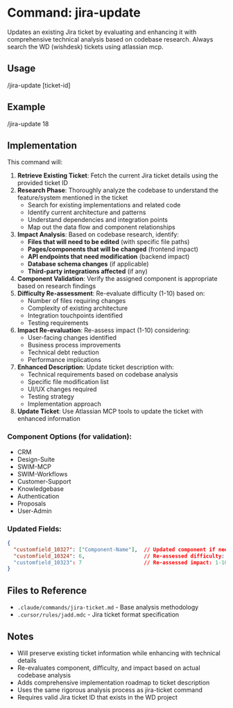 # Command: jira-update

Updates an existing Jira ticket by evaluating and enhancing it with comprehensive technical analysis based on codebase research. Always search the WD (wishdesk) tickets using atlassian mcp. 

## Usage
/jira-update [ticket-id]

## Example
/jira-update 18

## Implementation

This command will:

1. **Retrieve Existing Ticket**: Fetch the current Jira ticket details using the provided ticket ID
2. **Research Phase**: Thoroughly analyze the codebase to understand the feature/system mentioned in the ticket
   - Search for existing implementations and related code
   - Identify current architecture and patterns
   - Understand dependencies and integration points
   - Map out the data flow and component relationships
3. **Impact Analysis**: Based on codebase research, identify:
   - **Files that will need to be edited** (with specific file paths)
   - **Pages/components that will be changed** (frontend impact)
   - **API endpoints that need modification** (backend impact)
   - **Database schema changes** (if applicable)
   - **Third-party integrations affected** (if any)
4. **Component Validation**: Verify the assigned component is appropriate based on research findings
5. **Difficulty Re-assessment**: Re-evaluate difficulty (1-10) based on:
   - Number of files requiring changes
   - Complexity of existing architecture
   - Integration touchpoints identified
   - Testing requirements
6. **Impact Re-evaluation**: Re-assess impact (1-10) considering:
   - User-facing changes identified
   - Business process improvements
   - Technical debt reduction
   - Performance implications
7. **Enhanced Description**: Update ticket description with:
   - Technical requirements based on codebase analysis
   - Specific file modification list
   - UI/UX changes required
   - Testing strategy
   - Implementation approach
8. **Update Ticket**: Use Atlassian MCP tools to update the ticket with enhanced information

### Component Options (for validation):
- CRM
- Design-Suite
- SWIM-MCP
- SWIM-Workflows
- Customer-Support
- Knowledgebase
- Authentication
- Proposals
- User-Admin

### Updated Fields:
```json
{
  "customfield_10327": ["Component-Name"],  // Updated component if needed
  "customfield_10324": 6,                   // Re-assessed difficulty: 1-10 scale
  "customfield_10323": 7                    // Re-assessed impact: 1-10 scale
}
```

## Files to Reference
- `.claude/commands/jira-ticket.md` - Base analysis methodology
- `.cursor/rules/jadd.mdc` - Jira ticket format specification

## Notes
- Will preserve existing ticket information while enhancing with technical details
- Re-evaluates component, difficulty, and impact based on actual codebase analysis
- Adds comprehensive implementation roadmap to ticket description
- Uses the same rigorous analysis process as jira-ticket command
- Requires valid Jira ticket ID that exists in the WD project